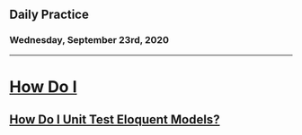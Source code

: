 ## Daily Practice
### Wednesday, September 23rd, 2020
---


# [How Do I](https://laracasts.com/series/how-do-i)


## [How Do I Unit Test Eloquent Models?](https://laracasts.com/series/how-do-i/episodes/5)
